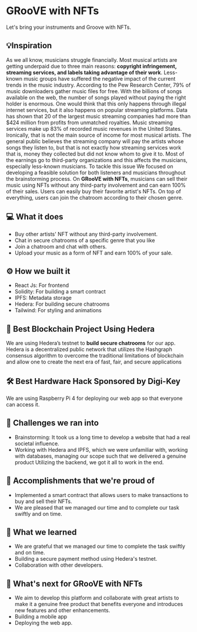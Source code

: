 # GRooVE with NFTs
Let's bring your instruments and Groove with NFTs.

## 💡Inspiration
As we all know, musicians struggle financially. Most musical artists are getting underpaid due to three main reasons: **copyright infringement, streaming services, and labels taking advantage of their work**. Less-known music groups have suffered the negative impact of the current trends in the music industry. According to the Pew Research Center, 79% of music downloaders gather music files for free. With the billions of songs available on the web, the number of songs played without paying the right holder is enormous. One would think that this only happens through illegal internet services, but it also happens on popular streaming platforms. Data has shown that 20 of the largest music streaming companies had more than $424 million from profits from unmatched royalties. Music streaming services make up 83% of recorded music revenues in the United States. Ironically, that is not the main source of income for most musical artists. The general public believes the streaming company will pay the artists whose songs they listen to, but that is not exactly how streaming services work that is, money they collected but did not know whom to give it to. Most of the earnings go to third-party organizations and this affects the musicians, especially less-known musicians. To tackle this issue We focused on developing a feasible solution for both listeners and musicians throughout the brainstorming process. On **GRooVE with NFTs**, musicians can sell their music using NFTs without any third-party involvement and can earn 100% of their sales. Users can easily buy their favorite artist's NFTs. On top of everything, users can join the chatroom according to their chosen genre.



## 💻 What it does
- Buy other artists' NFT without any third-party involvement.
- Chat in secure chatrooms of a specific genre that you like 
- Join a chatroom and chat with others.
- Upload your music as a form of NFT and earn 100% of your sale.

## ⚙️ How we built it

- React Js: For frontend
- Solidity: For building a smart contract
- IPFS: Metadata storage
- Hedera: For building secure chatrooms
- Tailwind: For styling and animations

## 🔐 Best Blockchain Project Using Hedera

We are using Hedera’s testnet to **build secure chatrooms** for our app. Hedera is a decentralized public network that utilizes the Hashgraph consensus algorithm to overcome the traditional limitations of blockchain and allow one to create the next era of fast, fair, and secure applications

## 🛠 Best Hardware Hack Sponsored by Digi-Key

We are using Raspberry Pi 4 for deploying our web app so that everyone can access it.

## 🧠 Challenges we ran into

- Brainstorming: It took us a long time to develop a website that had a real societal influence.
- Working with Hedera and IPFS, which we were unfamiliar with, working with databases, managing our scope such that we delivered a genuine product
Utilizing the backend, we got it all to work in the end.

## 🏅 Accomplishments that we're proud of
- Implemented a smart contract that allows users to make transactions to buy and sell their NFTs.
- We are pleased that we managed our time and to complete our task swiftly and on time.

## 📖 What we learned
- We are grateful that we managed our time to complete the task swiftly and on time.
- Building a secure payment method using Hedera's testnet.
- Collaboration with other developers.

## 🚀 What's next for GRooVE with NFTs
- We aim to develop this platform and collaborate with great artists to make it a genuine free product that benefits everyone and introduces new features and other enhancements.
- Building a mobile app
- Deploying the web app.

